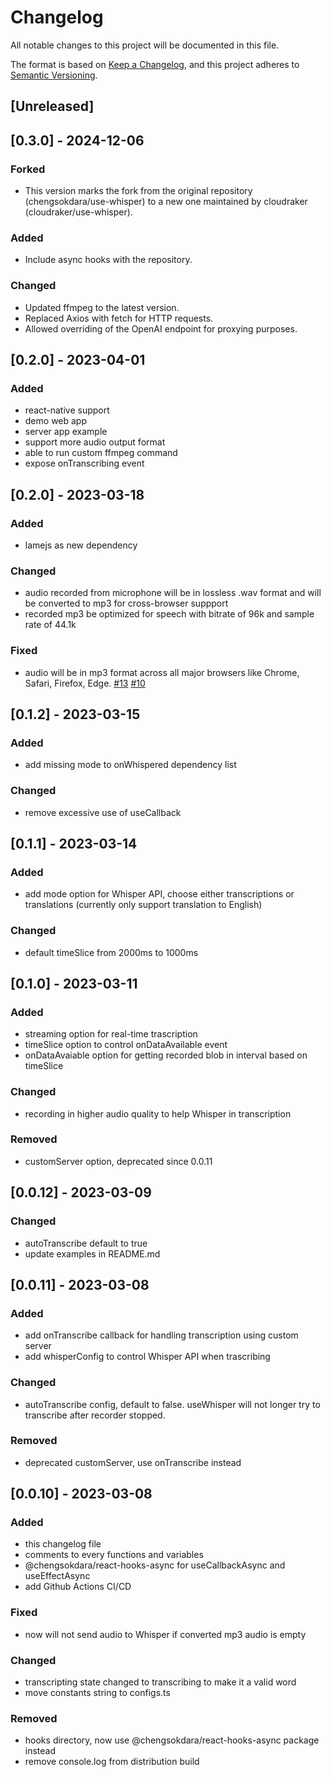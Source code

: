 # Changelog

All notable changes to this project will be documented in this file.

The format is based on [Keep a Changelog](https://keepachangelog.com/en/1.0.0/),
and this project adheres to [Semantic Versioning](https://semver.org/spec/v2.0.0.html).

## [Unreleased]

## [0.3.0] - 2024-12-06

### Forked

- This version marks the fork from the original repository (chengsokdara/use-whisper) to a new one maintained by cloudraker (cloudraker/use-whisper).

### Added

- Include async hooks with the repository.

### Changed

- Updated ffmpeg to the latest version.
- Replaced Axios with fetch for HTTP requests.
- Allowed overriding of the OpenAI endpoint for proxying purposes.

## [0.2.0] - 2023-04-01

### Added

- react-native support
- demo web app
- server app example
- support more audio output format
- able to run custom ffmpeg command
- expose onTranscribing event

## [0.2.0] - 2023-03-18

### Added

- lamejs as new dependency

### Changed

- audio recorded from microphone will be in lossless .wav format and will be converted to mp3 for cross-browser suppport
- recorded mp3 be optimized for speech with bitrate of 96k and sample rate of 44.1k

### Fixed

- audio will be in mp3 format across all major browsers like Chrome, Safari, Firefox, Edge. [#13](https://github.com/chengsokdara/use-whisper/issues/13) [#10](https://github.com/chengsokdara/use-whisper/issues/10)

## [0.1.2] - 2023-03-15

### Added

- add missing mode to onWhispered dependency list

### Changed

- remove excessive use of useCallback

## [0.1.1] - 2023-03-14

### Added

- add mode option for Whisper API, choose either transcriptions or translations
  (currently only support translation to English)

### Changed

- default timeSlice from 2000ms to 1000ms

## [0.1.0] - 2023-03-11

### Added

- streaming option for real-time trascription
- timeSlice option to control onDataAvailable event
- onDataAvaiable option for getting recorded blob in interval based on timeSlice

### Changed

- recording in higher audio quality to help Whisper in transcription

### Removed

- customServer option, deprecated since 0.0.11

## [0.0.12] - 2023-03-09

### Changed

- autoTranscribe default to true
- update examples in README.md

## [0.0.11] - 2023-03-08

### Added

- add onTranscribe callback for handling transcription using custom server
- add whisperConfig to control Whisper API when trascribing

### Changed

- autoTranscribe config, default to false. useWhisper will not longer try to transcribe after recorder stopped.

### Removed

- deprecated customServer, use onTranscribe instead

## [0.0.10] - 2023-03-08

### Added

- this changelog file
- comments to every functions and variables
- @chengsokdara/react-hooks-async for useCallbackAsync and useEffectAsync
- add Github Actions CI/CD

### Fixed

- now will not send audio to Whisper if converted mp3 audio is empty

### Changed

- transcripting state changed to transcribing to make it a valid word
- move constants string to configs.ts

### Removed

- hooks directory, now use @chengsokdara/react-hooks-async package instead
- remove console.log from distribution build
